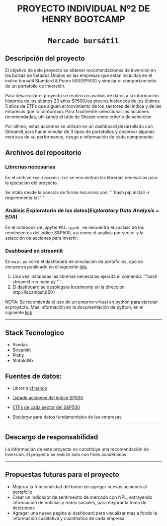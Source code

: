 <h1 align='center'>
 <b>PROYECTO INDIVIDUAL Nº2 DE HENRY BOOTCAMP </b>
</h1>
 
# <h1 align="center">**`Mercado bursátil`**</h1>

## **Descripción del proyecto**

El objetivo de este proyecto es obtener recomendaciones de inversión en las bolsas de Estados Unidos en las empresas
que estan incluidas en el indice bursatil Standard & Poors 500(SP500) y simular el comportamiento de un portafolio de inversión.

Para desarrollar el proyecto se realizó un analisis de datos a la información historica de los últimos 23 años SP500,los precios historicos de los últimos 5 años de ETFs que siguen el movimiento de los sectores del indice y de las empresas que lo conforman. Para finalmente seleccionar las acciones recomendadas, utilizando el ratio de Sharpe como criterio de selección.

Por último, estas acciones se utilizan en un dashboard,desarrollado con Streamlit,para hacer simular de 3 tipos de portafolios y observar algunas metricas de su performance, riesgo e información de cada componente.

## **Archivos del repositorio**

### **Librerias necesarias**
En el archivo `requirements.txt` se encuentran las librerias necesarias para la ejecucion del proyecto.

Se intala desde la consola de forma recursiva con:
'''bash
    pip install -r requirements.txt
'''

### **Análisis Exploratorio de los datos**(_Exploratory Data Analysis = EDA_)
En el notebook de jupyter `EDA.ipynb ` se necuentra el analisis de los rendimientos del indice S&P500, asi como el analisis por sector y la selección de acciones para invertir.
  
### **Dashboard en streamlit**
En `main.py` corre el dashboard de simulación de portafolios, que se encuentra publicado en el siguiente [link](https://luism18-pi2-henry-main-ntq5ki.streamlit.app/).

1. Una vez instaladas las librerias necesarias ejecuta el comando:
'''bash
    streamlit run main.py
''' 
2. El dashboard se desplegara localmente en la direccion http://localhost:8501 

NOTA: Se recomienda el uso de un entorno virtual en python para ejecutar el proyecto. Mas información en la documentación de python, en el siguiente [link](https://docs.python.org/es/3/library/venv.html) 

---  
## Stack Tecnologico
* Pandas
* Streamlit
* Plotly
* Matplotlib

## Fuentes de datos:

- Libreria [yfinance](https://pypi.org/project/yfinance/) 

- [Listade acciones del índice SP500](https://www.google.com/url?q=https://en.wikipedia.org/wiki/List_of_S%2526P_500_companies&sa=D&source=docs&ust=1676566032938438&usg=AOvVaw3J6gZYtEH8xJABTCf0pYqO)

- [ETFs de cada sector del S&P500](https://www.etf.com/sections/etf-strategist-corner/sector-sector-sp-500)

- [Stockrow](https://stockrow.com/) para datos fundamentales de las empresas

---
## Descargo de responsabilidad
La información de este proyecto no constituye una recomendación de inversión. El proyecto se realizó solo con fines académicos
  
---
## Propuestas futuras para el proyecto

- Mejorar la funcionalidad del boton de agregar nuevas acciones al portafolio
- Crear un indicador de sentimeinto de mercado con NPL, extrayendo información de noticias y redes sociales, para mejorar la toma de decisiones
- Agregar una nueva pagina al dashboard para visualizar mas a fondo la información cualitativa y cuantitativa de cada empresa
